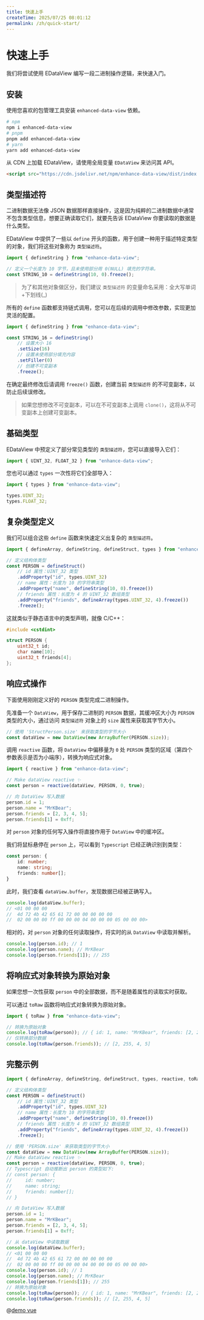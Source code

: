 ```yaml
---
title: 快速上手
createTime: 2025/07/25 08:01:12
permalink: /zh/quick-start/
---
```


# 快速上手

我们将尝试使用 EDataView 编写一段二进制操作逻辑，来快速入门。

## 安装

使用您喜欢的包管理工具安装 `enhanced-data-view` 依赖。

```bash
# npm
npm i enhanced-data-view
# pnpm
pnpm add enhanced-data-view
# yarn
yarn add enhanced-data-view
```

从 CDN 上加载 EDataView，请使用全局变量 `EDataView` 来访问其 API。

```html
<script src="https://cdn.jsdelivr.net/npm/enhance-data-view/dist/index.umd.mini.js"></script>
```

## 类型描述符

二进制数据无法像 JSON 数据那样直接操作，这是因为纯粹的二进制数据中通常不包含类型信息，想要正确读取它们，就要先告诉 EDataView 你要读取的数据是什么类型。

EDataView 中提供了一些以 `define` 开头的函数，用于创建一种用于描述特定类型的对象，我们将这些对象称为 `类型描述符`。

```typescript
import { defineString } from "enhance-data-view";

// 定义一个长度为 10 字节，且未使用部分用 0(NULL) 填充的字符串。
const STRING_10 = defineString(10, 0).freeze();
```

> 为了和其他对象做区分，我们建议 `类型描述符` 的变量命名采用：全大写单词+下划线(_)

所有的 `define` 函数都支持链式调用，您可以在后续的调用中修改参数，实现更加灵活的配置。

```typescript
import { defineString } from "enhance-data-view";

const STRING_16 = defineString()
    // 设置大小 16
    .setSize(16)
    // 设置未使用部分填充内容
    .setFiller(0)
    // 创建不可变副本
    .freeze();
```

在确定最终修改后请调用 `freeze()` 函数，创建当前 `类型描述符` 的不可变副本，以防止后续误修改。

> 如果您想修改不可变副本，可以在不可变副本上调用 `clone()`，这将从不可变副本上创建可变副本。

## 基础类型

EDataView 中预定义了部分常见类型的 `类型描述符`，您可以直接导入它们：

```typescript
import { UINT_32, FLOAT_32 } from "enhance-data-view";
```

您也可以通过 `types` 一次性将它们全部导入：

```typescript
import { types } from "enhance-data-view";

types.UINT_32;
types.FLOAT_32;
```

## 复杂类型定义

我们可以组合这些 `define` 函数来快速定义出复杂的 `类型描述符`。

```typescript
import { defineArray, defineString, defineStruct, types } from "enhance-data-view";

// 定义结构体类型
const PERSON = defineStruct()
    // id 属性：UINT_32 类型
    .addProperty("id", types.UINT_32)
    // name 属性：长度为 10 的字符串类型
    .addProperty("name", defineString(10, 0).freeze())
    // friends 属性：长度为 4 的 UINT_32 数组类型
    .addProperty("friends", defineArray(types.UINT_32, 4).freeze())
    .freeze();
```

这就类似于静态语言中的类型声明，就像 C/C++：

```c++
#include <cstdint>

struct PERSON {
    uint32_t id;
    char name[10];
    uint32_t friends[4];
};
```

## 响应式操作

下面使用刚刚定义好的 `PERSON` 类型完成二进制操作。

先准备一个 `DataView`，用于保存二进制的 `PERSON` 数据，其缓冲区大小为 `PERSON` 类型的大小，通过访问 `类型描述符` 对象上的 `size` 属性来获取其字节大小。

```typescript
// 使用 'StructPerson.size' 来获取类型的字节大小
const dataView = new DataView(new ArrayBuffer(PERSON.size));
```

调用 `reactive` 函数，将 `DataView` 中偏移量为 `0` 处 `PERSON` 类型的区域（第四个参数表示是否为小端序），转换为响应式对象。


```typescript
import { reactive } from "enhance-data-view";

// Make dataView reactive ✨
const person = reactive(dataView, PERSON, 0, true);

// 向 DataView 写入数据
person.id = 1;
person.name = "MrKBear";
person.friends = [2, 3, 4, 5];
person.friends[1] = 0xff;
```

对 `person` 对象的任何写入操作将直接作用于 `DataView` 中的缓冲区。

我们将鼠标悬停在 `person` 上，可以看到 `Typescript` 已经正确识别到类型：

```typescript
const person: {
    id: number;
    name: string;
    friends: number[];
}
```

此时，我们查看 `dataView.buffer`，发现数据已经被正确写入。

```typescript
console.log(dataView.buffer);
// <01 00 00 00 
//  4d 72 4b 42 65 61 72 00 00 00 00 00
//  02 00 00 00 ff 00 00 00 04 00 00 00 05 00 00 00>
```

相对的，对 `person` 对象的任何读取操作，将实时的从 `DataView` 中读取并解析。

```typescript
console.log(person.id); // 1
console.log(person.name); // MrKBear
console.log(person.friends[1]); // 255
```

## 将响应式对象转换为原始对象

如果您想一次性获取 `person` 中的全部数据，而不是随着属性的读取实时获取。

可以通过 `toRaw` 函数将响应式对象转换为原始对象。

```typescript
import { toRaw } from "enhance-data-view";

// 转换为原始对象
console.log(toRaw(person)); // { id: 1, name: "MrKBear", friends: [2, 255, 4, 5] }
// 仅转换部分数据
console.log(toRaw(person.friends)); // [2, 255, 4, 5]
```

## 完整示例

```typescript
import { defineArray, defineString, defineStruct, types, reactive, toRaw } from "enhance-data-view";

// 定义结构体类型
const PERSON = defineStruct()
    // id 属性：UINT_32 类型
    .addProperty("id", types.UINT_32)
    // name 属性：长度为 10 的字符串类型
    .addProperty("name", defineString(10, 0).freeze())
    // friends 属性：长度为 4 的 UINT_32 数组类型
    .addProperty("friends", defineArray(types.UINT_32, 4).freeze())
    .freeze();

// 使用 'PERSON.size' 来获取类型的字节大小
const dataView = new DataView(new ArrayBuffer(PERSON.size));
// Make dataView reactive ✨
const person = reactive(dataView, PERSON, 0, true);
// Typescript 自动推断出 person 的类型如下: 
// const person: {
//     id: number;
//     name: string;
//     friends: number[];
// }

// 向 DataView 写入数据
person.id = 1;
person.name = "MrKBear";
person.friends = [2, 3, 4, 5];
person.friends[1] = 0xff;

// 从 dataView 中读取数据
console.log(dataView.buffer);
// <01 00 00 00 
//  4d 72 4b 42 65 61 72 00 00 00 00 00
//  02 00 00 00 ff 00 00 00 04 00 00 00 05 00 00 00>
console.log(person.id); // 1
console.log(person.name); // MrKBear
console.log(person.friends[1]); // 255
// 转换为原始对象
console.log(toRaw(person)); // { id: 1, name: "MrKBear", friends: [2, 255, 4, 5] }
console.log(toRaw(person.friends)); // [2, 255, 4, 5]
```

@[demo vue](../demo/quick-start.vue)
